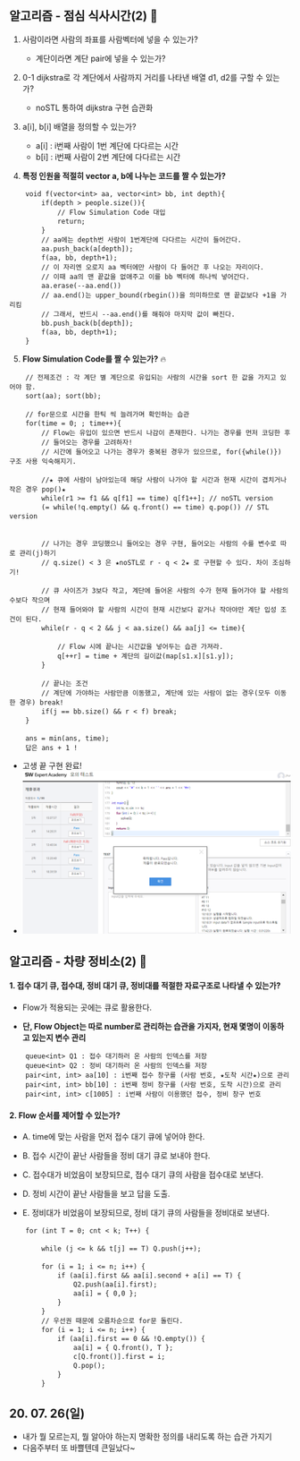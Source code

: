 ## 알고리즘 - 점심 식사시간(2) :rice_ball:

 1. 사람이라면 사람의 좌표를 사람벡터에 넣을 수 있는가?
    - 계단이라면 계단 pair에 넣을 수 있는가?

 2. 0-1 dijkstra로 각 계단에서 사람까지 거리를 나타낸 배열 d1, d2를 구할 수 있는가?
    - noSTL 통하여 dijkstra 구현 습관화
 
 3. a[i], b[i] 배열을 정의할 수 있는가?
    - a[i] : i번째 사람이 1번 계단에 다다르는 시간
    - b[i] : i번째 사람이 2번 계단에 다다르는 시간

 4. **특정 인원을 적절히 vector a, b에 나누는 코드를 짤 수 있는가?**

```
    void f(vector<int> aa, vector<int> bb, int depth){
        if(depth > people.size()){
            // Flow Simulation Code 대입
            return;
        }
        // aa에는 depth번 사람이 1번계단에 다다르는 시간이 들어간다.
        aa.push_back(a[depth]);
        f(aa, bb, depth+1);
        // 이 자리엔 오로지 aa 벡터에만 사람이 다 들어간 후 나오는 자리이다.
        // 이때 aa의 맨 끝값을 없애주고 이를 bb 벡터에 하나씩 넣어간다.
        aa.erase(--aa.end()) 
        // aa.end()는 upper_bound(rbegin())을 의미하므로 맨 끝값보다 +1을 가리킴
        // 그래서, 반드시 --aa.end()를 해줘야 마지막 값이 빠진다.
        bb.push_back(b[depth]);
        f(aa, bb, depth+1);
    }
```

 5. **Flow Simulation Code를 짤 수 있는가?** :fire:

```
    // 전제조건 : 각 계단 별 계단으로 유입되는 사람의 시간을 sort 한 값을 가지고 있어야 함.
    sort(aa); sort(bb);

    // for문으로 시간을 한틱 씩 늘려가며 확인하는 습관
    for(time = 0; ; time++){
        // Flow는 유입이 있으면 반드시 나감이 존재한다. 나가는 경우를 먼저 코딩한 후
        // 들어오는 경우를 고려하자!
        // 시간에 들어오고 나가는 경우가 중복된 경우가 있으므로, for({while()}) 구조 사용 익숙해지기.

        //★ 큐에 사람이 남아있는데 해당 사람이 나가야 할 시간과 현재 시간이 겹치거나 작은 경우 pop()★
        while(r1 >= f1 && q[f1] == time) q[f1++]; // noSTL version
        (= while(!q.empty() && q.front() == time) q.pop()) // STL version
        

        // 나가는 경우 코딩했으니 들어오는 경우 구현, 들어오는 사람의 수를 변수로 따로 관리(j)하기
        // q.size() < 3 은 ★noSTL로 r - q < 2★ 로 구현할 수 있다. 차이 조심하기!

        // 큐 사이즈가 3보다 작고, 계단에 들어온 사람의 수가 현재 들어가야 할 사람의 수보다 작으며
        // 현재 들어와야 할 사람의 시간이 현재 시간보다 같거나 작아야만 계단 입성 조건이 된다.
        while(r - q < 2 && j < aa.size() && aa[j] <= time){

            // Flow 시에 끝나는 시간값을 넣어두는 습관 가져라.
            q[++r] = time + 계단의 길이값(map[s1.x][s1.y]);
        }

        // 끝나는 조건
        // 계단에 가야하는 사람만큼 이동했고, 계단에 있는 사람이 없는 경우(모두 이동한 경우) break!
        if(j == bb.size() && r < f) break;
    }

    ans = min(ans, time);
    답은 ans + 1 !
```

- 고생 끝 구현 완료!
- ![Alt text](./img/img_200726.png)

## 알고리즘 - 차량 정비소(2) :car:

 #### 1. 접수 대기 큐, 접수대, 정비 대기 큐, 정비대를 적절한 자료구조로 나타낼 수 있는가?

   + Flow가 적용되는 곳에는 큐로 활용한다.

   + **단, Flow Object는 따로 number로 관리하는 습관을 가지자, 현재 몇명이 이동하고 있는지 변수 관리**

```
    queue<int> Q1 : 접수 대기하러 온 사람의 인덱스를 저장
    queue<int> Q2 : 정비 대기하러 온 사람의 인덱스를 저장
    pair<int, int> aa[10] : i번째 접수 창구를 (사람 번호, ★도착 시간★)으로 관리
    pair<int, int> bb[10] : i번째 정비 창구를 (사람 번호, 도착 시간)으로 관리
    pair<int, int> c[1005] : i번째 사람이 이용했던 접수, 정비 창구 번호
```

#### 2. Flow 순서를 제어할 수 있는가?

   + A. time에 맞는 사람을 먼저 접수 대기 큐에 넣어야 한다.

   + B. 접수 시간이 끝난 사람들을 정비 대기 큐로 보내야 한다.

   + C. 접수대가 비었음이 보장되므로, 접수 대기 큐의 사람을 접수대로 보낸다.

   + D. 정비 시간이 끝난 사람들을 보고 답을 도출.

   + E. 정비대가 비었음이 보장되므로, 정비 대기 큐의 사람들을 정비대로 보낸다.

```
    for (int T = 0; cnt < k; T++) {

		while (j <= k && t[j] == T) Q.push(j++);

		for (i = 1; i <= n; i++) {
			if (aa[i].first && aa[i].second + a[i] == T) {
				Q2.push(aa[i].first);
				aa[i] = { 0,0 };
			}
		}
		// 우선권 때문에 오름차순으로 for문 돌린다.
		for (i = 1; i <= n; i++) {
			if (aa[i].first == 0 && !Q.empty()) {
				aa[i] = { Q.front(), T };
				c[Q.front()].first = i;
				Q.pop();
			}
		}
```

## 20. 07. 26(일)
 
 - 내가 뭘 모르는지, 뭘 알아야 하는지 명확한 정의를 내리도록 하는 습관 가지기
 - 다음주부터 또 바쁠텐데 큰일났다~